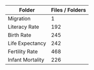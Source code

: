 | Folder           |   Files / Folders |
|------------------|-------------------|
| Migration        |                 1 |
| Literacy Rate    |               192 |
| Birth Rate       |               245 |
| Life Expectancy  |               242 |
| Fertility Rate   |               468 |
| Infant Mortality |               226 |